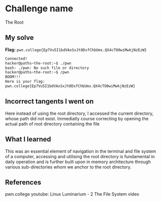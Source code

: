 # Challenge name
The Root

## My solve
**Flag:** `pwn.college{Ep7Vu5I1bdVAxSxJt0DsfChbUmx.QX4cTO0wiMwkjNzEzW}`

```bash
Connected!
hacker@paths~the-root:~$ ./pwn
bash: ./pwn: No such file or directory
hacker@paths~the-root:~$ /pwn
BOOM!!!
Here is your flag:
pwn.college{Ep7Vu5I1bdVAxSxJt0DsfChbUmx.QX4cTO0wiMwkjNzEzW}
```

## Incorrect tangents I went on
Here instead of using the root directory, I accessed the current directory, whose path did not exist. 
Immediatly course correcting by opening the actual path of root directory containing the file

## What I learned 
This was an essential element of navigation in the terminal and file system of a computer, accessing and utilising the root directory is fundamental 
in daily operation and is further built upon in memory architecture through various sub-directories whom we anchor to the root directory.   

## References
pwn.college youtube: Linux Luminarium - 2 The File System video
